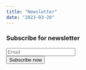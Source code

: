 ```yaml
---
title: "Newsletter"
date: "2023-03-20"
---
```


### Subscribe for newsletter

<div class="form">
    <form name="contactform" method="POST" action="thanks.html">
    <?php include 'form.php';?>
        <div class="form-row">
            <div class="form-group col-lg-6" id="mail">
                <input type="email" class="form-control" placeholder="Email" name="email" data-rule="email" data-msg="Please enter a valid email">
            </div>
        </div>
        <div class="text-center"><button type="submit"  id="button" name="submit" title="Send Message">Subscribe now</button></div>
    </form>
</div>

